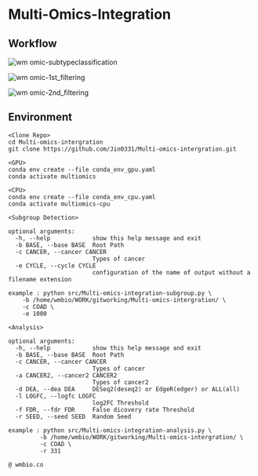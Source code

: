# **Multi-Omics-Integration**

## **Workflow**

![wm omic-subtypeclassification](https://user-images.githubusercontent.com/42958809/194182433-91ead695-8cce-40d0-9d96-eaca163a0ce4.png) 

![wm omic-1st_filtering](https://user-images.githubusercontent.com/42958809/194182493-ce4330f0-aab7-4fd6-9f52-c5f9481c8be7.png)

![wm omic-2nd_filtering](https://user-images.githubusercontent.com/42958809/194182500-08b84c1b-b713-4acf-a8ef-aaa09f3bddca.png)

## **Environment**

```
<Clone Repo>
cd Multi-omics-intergration
git clone https://github.com/Jin0331/Multi-omics-intergration.git

<GPU>
conda env create --file conda_env_gpu.yaml
conda activate multiomics

<CPU>
conda env create --file conda_env_cpu.yaml
conda activate multiomics-cpu

```

```
<Subgroup Detection>

optional arguments:
  -h, --help            show this help message and exit
  -b BASE, --base BASE  Root Path
  -c CANCER, --cancer CANCER
                        Types of cancer
  -e CYCLE, --cycle CYCLE
                        configuration of the name of output without a filename extension

example : python src/Multi-omics-integration-subgroup.py \
    -b /home/wmbio/WORK/gitworking/Multi-omics-intergration/ \
    -c COAD \
    -e 1000

<Analysis>

optional arguments:
  -h, --help            show this help message and exit
  -b BASE, --base BASE  Root Path
  -c CANCER, --cancer CANCER
                        Types of cancer
  -a CANCER2, --cancer2 CANCER2
                        Types of cancer2
  -d DEA, --dea DEA     DESeq2(deseq2) or EdgeR(edger) or ALL(all)
  -l LOGFC, --logfc LOGFC
                        log2FC Threshold
  -f FDR, --fdr FDR     False dicovery rate Threshold
  -r SEED, --seed SEED  Random Seed

example : python src/Multi-omics-integration-analysis.py \
         -b /home/wmbio/WORK/gitworking/Multi-omics-intergration/ \
         -c COAD \
         -r 331

```

```@ wmbio.co```
